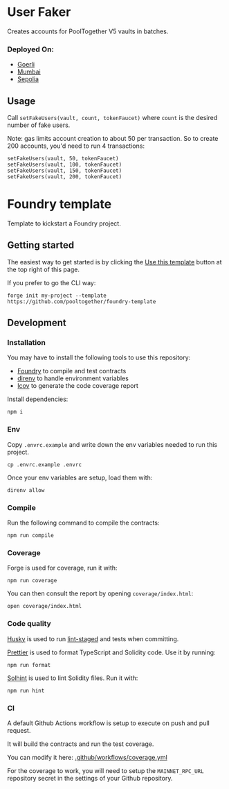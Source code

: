 # User Faker

Creates accounts for PoolTogether V5 vaults in batches.

### Deployed On:

- [Goerli](https://goerli.etherscan.io/address/0x4b1fb48851a2747c324a4f6f77c09ccdf4b15609)
- [Mumbai](https://mumbai.polygonscan.com/address/0xda33207b32075f9fb047ca3246bbeb6432fe3f91)
- [Sepolia](...)

## Usage

Call `setFakeUsers(vault, count, tokenFaucet)` where `count` is the desired number of fake users.

Note: gas limits account creation to about 50 per transaction. So to create 200 accounts, you'd need to run 4 transactions:

```
setFakeUsers(vault, 50, tokenFaucet)
setFakeUsers(vault, 100, tokenFaucet)
setFakeUsers(vault, 150, tokenFaucet)
setFakeUsers(vault, 200, tokenFaucet)
```

# Foundry template

Template to kickstart a Foundry project.

## Getting started

The easiest way to get started is by clicking the [Use this template](https://github.com/pooltogether/foundry-template/generate) button at the top right of this page.

If you prefer to go the CLI way:

```
forge init my-project --template https://github.com/pooltogether/foundry-template
```

## Development

### Installation

You may have to install the following tools to use this repository:

- [Foundry](https://github.com/foundry-rs/foundry) to compile and test contracts
- [direnv](https://direnv.net/) to handle environment variables
- [lcov](https://github.com/linux-test-project/lcov) to generate the code coverage report

Install dependencies:

```
npm i
```

### Env

Copy `.envrc.example` and write down the env variables needed to run this project.

```
cp .envrc.example .envrc
```

Once your env variables are setup, load them with:

```
direnv allow
```

### Compile

Run the following command to compile the contracts:

```
npm run compile
```

### Coverage

Forge is used for coverage, run it with:

```
npm run coverage
```

You can then consult the report by opening `coverage/index.html`:

```
open coverage/index.html
```

### Code quality

[Husky](https://typicode.github.io/husky/#/) is used to run [lint-staged](https://github.com/okonet/lint-staged) and tests when committing.

[Prettier](https://prettier.io) is used to format TypeScript and Solidity code. Use it by running:

```
npm run format
```

[Solhint](https://protofire.github.io/solhint/) is used to lint Solidity files. Run it with:

```
npm run hint
```

### CI

A default Github Actions workflow is setup to execute on push and pull request.

It will build the contracts and run the test coverage.

You can modify it here: [.github/workflows/coverage.yml](.github/workflows/coverage.yml)

For the coverage to work, you will need to setup the `MAINNET_RPC_URL` repository secret in the settings of your Github repository.
